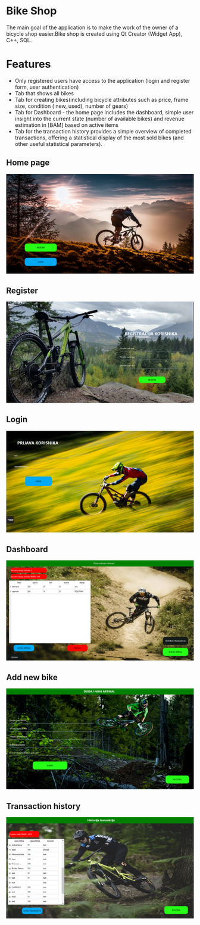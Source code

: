 
# Bike Shop

The main goal of the application is to make the work of the owner of a bicycle shop easier.Bike shop is created using Qt Creator (Widget App), C++, SQL.


# Features

- Only registered users have access to the application (login and register form, user authentication)
- Tab that shows all bikes
- Tab for creating bikes(including bicycle attributes such as price, frame size, condition ( new, used), number of gears)  
- Tab for Dashboard - the home page includes the dashboard, simple user insight into the current state (number of available bikes) and revenue estimation in [BAM] based on active items
- Tab for the transaction history provides a simple overview of completed transactions, offering a statistical display of the most sold bikes (and other useful statistical parameters).
## Home page
![pocetnastranica](Screenshots/pocetnastranica.png)
## Register
![Registracija](Screenshots/register.png)
## Login
![Login](Screenshots/login.png)
## Dashboard
![Dashboard](Screenshots/dashboard.png)
## Add new bike
![Dodaj artikal](Screenshots/noviartikal.png)
## Transaction history
![Historija transakcija](Screenshots/transakcije.png)
